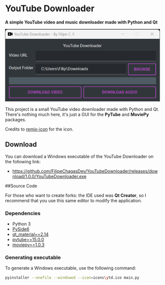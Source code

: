 # YouTube Downloader

**A simple YouTube video and music downloader made with Python and Qt**

![screenshot](figs/screenshot.png)

This project is a small YouTube video downloader made with Python and Qt. There's nothing much here, it's just a GUI for the **PyTube** and **MoviePy** packages.

Credits to [remix-icon](https://www.iconfinder.com/remix-icon) for the icon.

## Download

You can download a Windows executable of the YouTube Downloader on the following link:

* https://github.com/FilipeChagasDev/YouTubeDownloader/releases/download/1.0.0/YouTubeDownloader.exe

##Source Code


For those who want to create forks: the IDE used was **Qt Creator**, so I recommend that you use this same editor to modify the application.

### Dependencies

* Python 3
* [PySide6](https://pypi.org/project/PySide6/)
* [qt_material==2.14](https://pypi.org/project/qt-material/2.14/)
* [pytube==15.0.0](https://pypi.org/project/pytube/15.0.0)
* [moviepy==1.0.3](https://pypi.org/project/moviepy/1.0.3/)

### Generating executable

To generate a Windows executable, use the following command:

```sh
pyinstaller --onefile --windowed --icon=icons\ytd.ico main.py
```